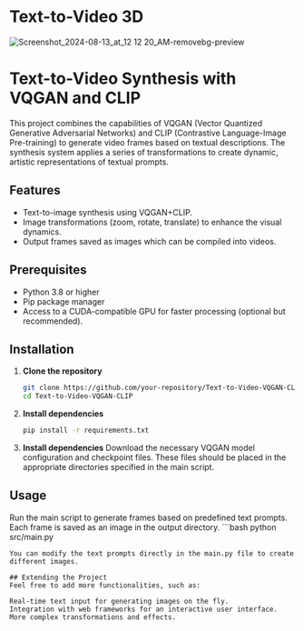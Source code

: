 # Text-to-Video 3D

![Screenshot_2024-08-13_at_12 12 20_AM-removebg-preview](https://github.com/user-attachments/assets/9c0ca0bd-29d4-4542-bfa8-490ded2d04af)


# Text-to-Video Synthesis with VQGAN and CLIP

This project combines the capabilities of VQGAN (Vector Quantized Generative Adversarial Networks) and CLIP (Contrastive Language-Image Pre-training) to generate video frames based on textual descriptions. The synthesis system applies a series of transformations to create dynamic, artistic representations of textual prompts.

## Features

- Text-to-image synthesis using VQGAN+CLIP.
- Image transformations (zoom, rotate, translate) to enhance the visual dynamics.
- Output frames saved as images which can be compiled into videos.

## Prerequisites

- Python 3.8 or higher
- Pip package manager
- Access to a CUDA-compatible GPU for faster processing (optional but recommended).

## Installation

1. **Clone the repository**
   ```bash
   git clone https://github.com/your-repository/Text-to-Video-VQGAN-CLIP.git
   cd Text-to-Video-VQGAN-CLIP
   ```
2. **Install dependencies**
    ```bash
    pip install -r requirements.txt
   ```
3. **Install dependencies**
Download the necessary VQGAN model configuration and checkpoint files. These files should be placed in the appropriate directories specified in the main script.


## Usage
Run the main script to generate frames based on predefined text prompts. Each frame is saved as an image in the output directory.
    ```bash
   python src/main.py
   ```
You can modify the text prompts directly in the main.py file to create different images.

## Extending the Project
Feel free to add more functionalities, such as:

Real-time text input for generating images on the fly.
Integration with web frameworks for an interactive user interface.
More complex transformations and effects.
